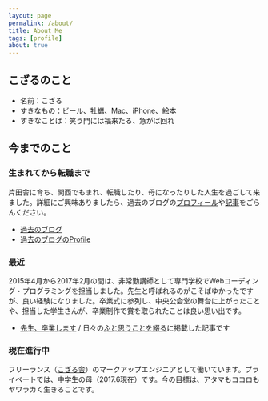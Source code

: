 ```yaml
---
layout: page
permalink: /about/
title: About Me
tags: [profile]
about: true
---
```


## こざるのこと

- 名前：こざる
- すきなもの：ビール、牡蠣、Mac、iPhone、絵本
- すきなことば：笑う門には福来たる、急がば回れ

## 今までのこと

### 生まれてから転職まで

片田舎に育ち、関西でもまれ、転職したり、母になったりした人生を過ごして来ました。詳細にご興味ありましたら、過去のブログの[プロフィール](http://blog.kozaru.me/profile/)や[記事](http://blog.kozaru.me)をごらんください。

- [過去のブログ](http://blog.kozaru.me)
- [過去のブログのProfile](http://blog.kozaru.me/profile/)

### 最近

2015年4月から2017年2月の間は、非常勤講師として専門学校でWebコーディング・プログラミングを担当しました。先生と呼ばれるのがこそばゆかったですが、良い経験になりました。卒業式に参列し、中央公会堂の舞台に上がったことや、担当した学生さんが、卒業制作で賞を取られたことは良い思い出です。

- [先生、卒業します](https://kozaru.goat.me/5OVVwz0S) / 日々の[ふと思うことを綴る](https://kozaru.goat.me/)に掲載した記事です

### 現在進行中

フリーランス（[こざる舎](http://kozarusha.com/)）のマークアップエンジニアとして働いています。プライベートでは、中学生の母（2017.6現在）です。今の目標は、アタマもココロもヤワラカく生きることです。
